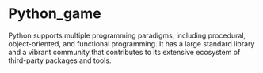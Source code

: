 # Python_game
Python supports multiple programming paradigms, including procedural, object-oriented, and functional programming. It has a large standard library and a vibrant community that contributes to its extensive ecosystem of third-party packages and tools.

